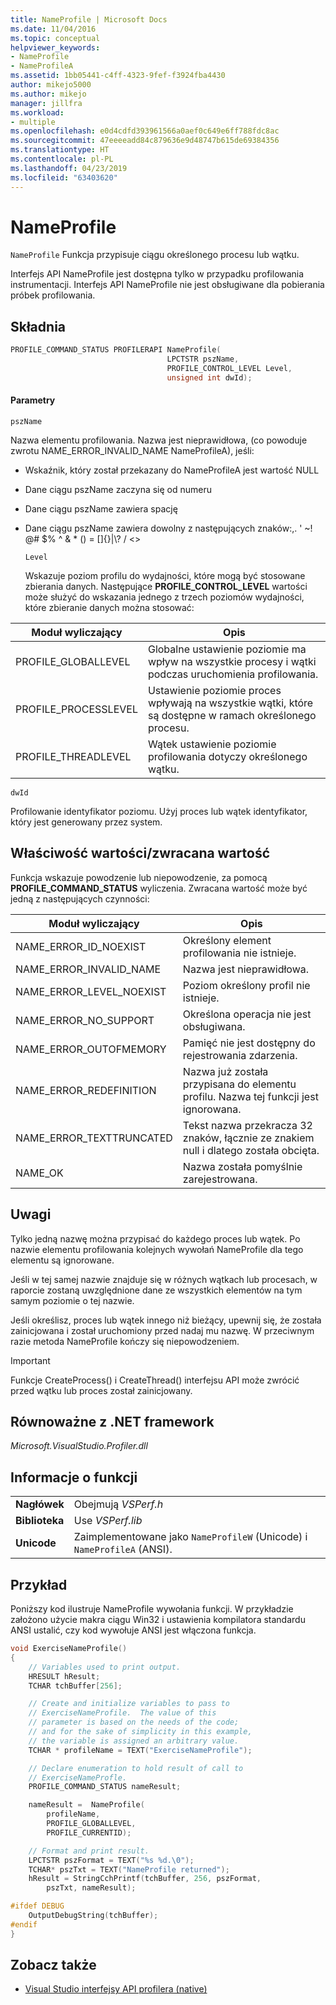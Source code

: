 ```yaml
---
title: NameProfile | Microsoft Docs
ms.date: 11/04/2016
ms.topic: conceptual
helpviewer_keywords:
- NameProfile
- NameProfileA
ms.assetid: 1bb05441-c4ff-4323-9fef-f3924fba4430
author: mikejo5000
ms.author: mikejo
manager: jillfra
ms.workload:
- multiple
ms.openlocfilehash: e0d4cdfd393961566a0aef0c649e6ff788fdc8ac
ms.sourcegitcommit: 47eeeeadd84c879636e9d48747b615de69384356
ms.translationtype: HT
ms.contentlocale: pl-PL
ms.lasthandoff: 04/23/2019
ms.locfileid: "63403620"
---
```

# <a name="nameprofile"></a>NameProfile
`NameProfile` Funkcja przypisuje ciągu określonego procesu lub wątku.

 Interfejs API NameProfile jest dostępna tylko w przypadku profilowania instrumentacji. Interfejs API NameProfile nie jest obsługiwane dla pobierania próbek profilowania.

## <a name="syntax"></a>Składnia

```cpp
PROFILE_COMMAND_STATUS PROFILERAPI NameProfile(
                                   LPCTSTR pszName,
                                   PROFILE_CONTROL_LEVEL Level,
                                   unsigned int dwId);
```

#### <a name="parameters"></a>Parametry
 `pszName`

 Nazwa elementu profilowania. Nazwa jest nieprawidłowa, (co powoduje zwrotu NAME_ERROR_INVALID_NAME NameProfileA), jeśli:

- Wskaźnik, który został przekazany do NameProfileA jest wartość NULL

- Dane ciągu pszName zaczyna się od numeru

- Dane ciągu pszName zawiera spację

- Dane ciągu pszName zawiera dowolny z następujących znaków:,. ' ~! @# $% ^ & * () = []{}&#124;\\? / <>

  `Level`

  Wskazuje poziom profilu do wydajności, które mogą być stosowane zbierania danych. Następujące **PROFILE_CONTROL_LEVEL** wartości może służyć do wskazania jednego z trzech poziomów wydajności, które zbieranie danych można stosować:

|Moduł wyliczający|Opis|
|----------------|-----------------|
|PROFILE_GLOBALLEVEL|Globalne ustawienie poziomie ma wpływ na wszystkie procesy i wątki podczas uruchomienia profilowania.|
|PROFILE_PROCESSLEVEL|Ustawienie poziomie proces wpływają na wszystkie wątki, które są dostępne w ramach określonego procesu.|
|PROFILE_THREADLEVEL|Wątek ustawienie poziomie profilowania dotyczy określonego wątku.|

 `dwId`

 Profilowanie identyfikator poziomu. Użyj proces lub wątek identyfikator, który jest generowany przez system.

## <a name="property-valuereturn-value"></a>Właściwość wartości/zwracana wartość
 Funkcja wskazuje powodzenie lub niepowodzenie, za pomocą **PROFILE_COMMAND_STATUS** wyliczenia. Zwracana wartość może być jedną z następujących czynności:

|Moduł wyliczający|Opis|
|----------------|-----------------|
|NAME_ERROR_ID_NOEXIST|Określony element profilowania nie istnieje.|
|NAME_ERROR_INVALID_NAME|Nazwa jest nieprawidłowa.|
|NAME_ERROR_LEVEL_NOEXIST|Poziom określony profil nie istnieje.|
|NAME_ERROR_NO_SUPPORT|Określona operacja nie jest obsługiwana.|
|NAME_ERROR_OUTOFMEMORY|Pamięć nie jest dostępny do rejestrowania zdarzenia.|
|NAME_ERROR_REDEFINITION|Nazwa już została przypisana do elementu profilu. Nazwa tej funkcji jest ignorowana.|
|NAME_ERROR_TEXTTRUNCATED|Tekst nazwa przekracza 32 znaków, łącznie ze znakiem null i dlatego została obcięta.|
|NAME_OK|Nazwa została pomyślnie zarejestrowana.|

## <a name="remarks"></a>Uwagi
 Tylko jedną nazwę można przypisać do każdego proces lub wątek. Po nazwie elementu profilowania kolejnych wywołań NameProfile dla tego elementu są ignorowane.

 Jeśli w tej samej nazwie znajduje się w różnych wątkach lub procesach, w raporcie zostaną uwzględnione dane ze wszystkich elementów na tym samym poziomie o tej nazwie.

 Jeśli określisz, proces lub wątek innego niż bieżący, upewnij się, że została zainicjowana i został uruchomiony przed nadaj mu nazwę. W przeciwnym razie metoda NameProfile kończy się niepowodzeniem.

> [!IMPORTANT]
> Funkcje CreateProcess() i CreateThread() interfejsu API może zwrócić przed wątku lub proces został zainicjowany.

## <a name="net-framework-equivalent"></a>Równoważne z .NET framework
 *Microsoft.VisualStudio.Profiler.dll*

## <a name="function-information"></a>Informacje o funkcji

|||
|-|-|
|**Nagłówek**|Obejmują *VSPerf.h*|
|**Biblioteka**|Use *VSPerf.lib*|
|**Unicode**|Zaimplementowane jako `NameProfileW` (Unicode) i `NameProfileA` (ANSI).|

## <a name="example"></a>Przykład
 Poniższy kod ilustruje NameProfile wywołania funkcji. W przykładzie założono użycie makra ciągu Win32 i ustawienia kompilatora standardu ANSI ustalić, czy kod wywołuje ANSI jest włączona funkcja.

```cpp
void ExerciseNameProfile()
{
    // Variables used to print output.
    HRESULT hResult;
    TCHAR tchBuffer[256];

    // Create and initialize variables to pass to
    // ExerciseNameProfile.  The value of this
    // parameter is based on the needs of the code;
    // and for the sake of simplicity in this example,
    // the variable is assigned an arbitrary value.
    TCHAR * profileName = TEXT("ExerciseNameProfile");

    // Declare enumeration to hold result of call to
    // ExerciseNameProfle.
    PROFILE_COMMAND_STATUS nameResult;

    nameResult =  NameProfile(
        profileName,
        PROFILE_GLOBALLEVEL,
        PROFILE_CURRENTID);

    // Format and print result.
    LPCTSTR pszFormat = TEXT("%s %d.\0");
    TCHAR* pszTxt = TEXT("NameProfile returned");
    hResult = StringCchPrintf(tchBuffer, 256, pszFormat,
        pszTxt, nameResult);

#ifdef DEBUG
    OutputDebugString(tchBuffer);
#endif
}
```

## <a name="see-also"></a>Zobacz także
- [Visual Studio interfejsy API profilera (native)](../profiling/visual-studio-profiler-api-reference-native.md)